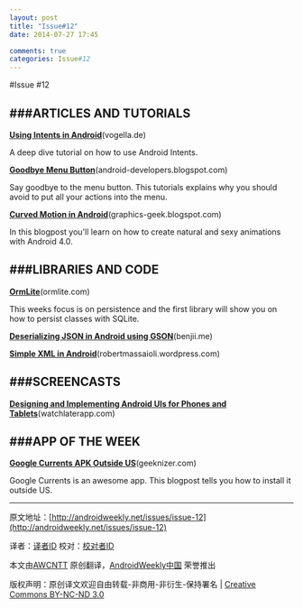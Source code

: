 ```yaml
---
layout: post
title: "Issue#12"
date: 2014-07-27 17:45

comments: true
categories: Issue#12
---
```


#Issue #12


###ARTICLES AND TUTORIALS
---

[**Using Intents in Android**](http://www.vogella.de/articles/AndroidIntent/article.html)(vogella.de)

A deep dive tutorial on how to use Android Intents.

 
[**Goodbye Menu Button**](http://android-developers.blogspot.com/2012/01/say-goodbye-to-menu-button.html)(android-developers.blogspot.com)

Say goodbye to the menu button. This tutorials explains why you should avoid to put all your actions into the menu.

 
[**Curved Motion in Android**](http://graphics-geek.blogspot.com/2012/01/curved-motion-in-android.html)(graphics-geek.blogspot.com)

In this blogpost you'll learn on how to create natural and sexy animations with Android 4.0.

###LIBRARIES AND CODE
---

[**OrmLite**](http://ormlite.com/sqlite_java_android_orm.shtml)(ormlite.com)

This weeks focus is on persistence and the first library will show you on how to persist classes with SQLite.

[**Deserializing JSON in Android using GSON**](http://benjii.me/2010/04/deserializing-json-in-android-using-gson/)(benjii.me)

[**Simple XML in Android**](http://robertmassaioli.wordpress.com/2011/04/21/simple-xml-in-android-1-5-and-up/)(robertmassaioli.wordpress.com)

 
###SCREENCASTS
---

[**Designing and Implementing Android UIs for Phones and Tablets**](http://watchlaterapp.com/16G)(watchlaterapp.com)
 
###APP OF THE WEEK
---

[**Google Currents APK Outside US**](http://geeknizer.com/how-to-install-google-currents-apk-outside-us/)(geeknizer.com)

Google Currents is an awesome app. This blogpost tells you how to install it outside US.


---


原文地址：[http://androidweekly.net/issues/issue-12](http://androidweekly.net/issues/issue-12)

译者：[译者ID](https://github.com/译者ID) 校对：[校对者ID](https://github.com/校对者ID)

本文由[AWCNTT](https://github.com/AWCNTT) 原创翻译，[AndroidWeekly中国](http://www.androidweekly.cn/) 荣誉推出

版权声明：原创译文欢迎自由转载-非商用-非衍生-保持署名 | [Creative Commons BY-NC-ND 3.0](http://creativecommons.org/licenses/by-nc-nd/3.0/deed.zh)
